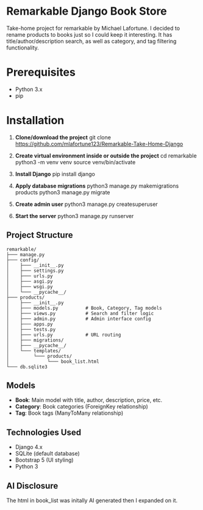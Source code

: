# Remarkable Django Book Store
Take-home project for remarkable by Michael Lafortune. I decided to rename products to books just so I could keep it interesting. It has title/author/description search, as well as category, and tag filtering functionality.

# Prerequisites
- Python 3.x
- pip

# Installation

1. **Clone/download the project**
   git clone https://github.com/mlafortune123/Remarkable-Take-Home-Django

2. **Create virtual environment inside or outside the project**
   cd remarkable
   python3 -m venv venv
   source venv/bin/activate

3. **Install Django**
   pip install django

4. **Apply database migrations**
   python3 manage.py makemigrations products
   python3 manage.py migrate

5. **Create admin user**
   python3 manage.py createsuperuser

6. **Start the server**
   python3 manage.py runserver

## Project Structure
```
remarkable/
├─── manage.py
├─── config/
│    ├─── __init__.py
│    ├─── settings.py
│    ├─── urls.py
│    ├─── asgi.py
│    ├─── wsgi.py
│    └─── __pycache__/
├─── products/
│    ├─── __init__.py
│    ├─── models.py          # Book, Category, Tag models
│    ├─── views.py           # Search and filter logic
│    ├─── admin.py           # Admin interface config
│    ├─── apps.py
│    ├─── tests.py
│    ├─── urls.py            # URL routing
│    ├─── migrations/
│    ├─── __pycache__/
│    └─── templates/
│         └─── products/
│              └─── book_list.html
└─── db.sqlite3
```

## Models

- **Book**: Main model with title, author, description, price, etc.
- **Category**: Book categories (ForeignKey relationship)
- **Tag**: Book tags (ManyToMany relationship)

## Technologies Used

- Django 4.x
- SQLite (default database)
- Bootstrap 5 (UI styling)
- Python 3

## AI Disclosure

The html in book_list was initally AI generated then I expanded on it.